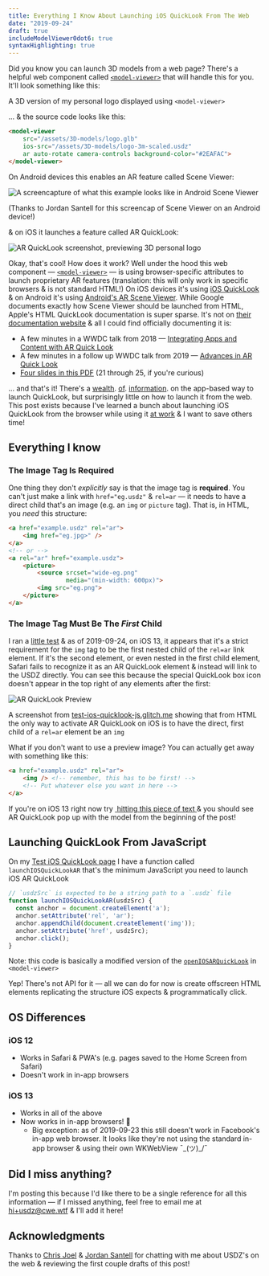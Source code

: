 ```yaml
---
title: Everything I Know About Launching iOS QuickLook From The Web
date: "2019-09-24"
draft: true
includeModelViewer0dot6: true
syntaxHighlighting: true
---
```


Did you know you can launch 3D models from a web page? There's a helpful web component called <a href="https://github.com/GoogleWebComponents/model-viewer"><code>&lt;model-viewer&gt;</code></a> that will handle this for you. It'll look something like this:

<model-viewer ar src="/assets/3D-models/logo.glb" ios-src="/assets/3D-models/logo-3m-scaled.usdz" auto-rotate camera-controls background-color="#2EAFAC" alt="Spinning AC logo" quick-look-browsers="safari chrome"></model-viewer>
<div class="caption">A 3D version of my personal logo displayed using <code>&lt;model-viewer&gt;</code>
</div>

... & the source code looks like this:

```html
<model-viewer
    src="/assets/3D-models/logo.glb"
    ios-src="/assets/3D-models/logo-3m-scaled.usdz"
    ar auto-rotate camera-controls background-color="#2EAFAC">
</model-viewer>
```

On Android devices this enables an AR feature called Scene Viewer:

![A screencapture of what this example looks like in Android Scene Viewer](/assets/images/arquicklook-blog-post/3D-logo-scene-viewer.jpg)

<div class="caption credit">(Thanks to Jordan Santell for this screencap of Scene Viewer on an Android device!)</div>

& on iOS it launches a feature called AR QuickLook:

![AR QuickLook screenshot, previewing 3D personal logo](/assets/images/arquicklook-blog-post/logo-quicklock-screencap.jpg)


Okay, that's cool! How does it work? Well under the hood this web component — [`<model-viewer>`](https://github.com/GoogleWebComponents/model-viewer) — is using browser-specific attributes to launch proprietary AR features (translation: this will only work in specific browsers & is not standard HTML!) On iOS devices it's using  [iOS QuickLook](https://developer.apple.com/augmented-reality/quick-look/) & on Android it's using [Android's AR Scene Viewer](https://developers.google.com/ar/develop/java/scene-viewer). While Google documents exactly how Scene Viewer should be launched from HTML, Apple's HTML QuickLook documentation is super sparse. It's not on [their documentation website](https://developer.apple.com/documentation/) & all I could find officially documenting it is:

- A few minutes in a WWDC talk from 2018 — [Integrating Apps and Content with AR Quick Look](https://developer.apple.com/videos/play/wwdc2018/603/)
- A few minutes in a follow up WWDC talk from 2019 — [Advances in AR Quick Look](https://developer.apple.com/videos/play/wwdc2019/612)
- [Four slides in this PDF](https://devstreaming-cdn.apple.com/videos/wwdc/2018/603augiuv41xoowslk8/603/603_integrating_apps_and_content_with_ar_quick_look.pdf) (21 through 25, if you're curious)

... and that's it! There's a [wealth](https://developer.apple.com/design/human-interface-guidelines/ios/system-capabilities/quick-look/). [of](https://developer.apple.com/library/archive/documentation/FileManagement/Conceptual/DocumentInteraction_TopicsForIOS/Introduction/Introduction.html). [information](https://developer.apple.com/documentation/quicklook). on the app-based way to launch QuickLook, but surprisingly little on how to launch it from the web. This post exists because I've learned a bunch about launching iOS QuickLook from the browser while using it <a href="http://movableink.com/" target="blank_">at work</a> & I want to save others time!

## Everything I know

### The Image Tag Is Required

One thing they don't *explicitly* say is that the image tag is **required**. You can't just make a link with `href="eg.usdz"` & `rel=ar` — it needs to have a direct child that's an image (e.g. an `img` or `picture` tag). That is, in HTML, you *need* this structure:

```html
<a href="example.usdz" rel="ar">
    <img href="eg.jpg>" />
</a>
<!-- or -->
<a rel="ar" href="example.usdz">
    <picture>
        <source srcset="wide-eg.png"
                media="(min-width: 600px)">
        <img src="eg.png">
    </picture>
</a>
```

### The Image Tag Must Be The _First_ Child

I ran a [little test](https://test-ios-quicklook-js.glitch.me#testing-directness-of-image) & as of 2019-09-24, on iOS 13, it appears that it's a strict requirement for the `img` tag to be the first nested child of the `rel=ar` link element. If it's the second element, or even nested in the first child element, Safari fails to recognize it as an AR QuickLook element & instead will link to the USDZ directly. You can see this because the special QuickLook box icon doesn't appear in the top right of any elements after the first:

![AR QuickLook Preview](/assets/images/arquicklook-blog-post/directness-test-screenshot.jpg)

<div class="caption">A screenshot from <a href="https://test-ios-quicklook-js.glitch.me/">test-ios-quicklook-js.glitch.me</a> showing that from HTML the only way to activate AR QuickLook on iOS is to have the direct, first child of a <code>rel=ar</code> element be an <code>img</code></div>

What if you don't want to use a preview image? You can actually get away with something like this:

```html
<a href="example.usdz" rel="ar">
    <img /> <!-- remember, this has to be first! -->
    <!-- Put whatever else you want in here -->
</a>
```

If you're on iOS 13 right now try <a href="/assets/3D-models/logo-3m-scaled.usdz" rel="ar"> <img> <span>hitting this piece of text</span> </a> & you should see AR QuickLook pop up with the model from the beginning of the post!

## Launching QuickLook From JavaScript


On my [Test iOS QuickLook page](https://glitch.com/~test-ios-quicklook-js) I have a function called `launchIOSQuickLookAR` that's the minimum JavaScript you need to launch iOS AR QuickLook

```javascript
// `usdzSrc` is expected to be a string path to a `.usdz` file
function launchIOSQuickLookAR(usdzSrc) {
  const anchor = document.createElement('a');
  anchor.setAttribute('rel', 'ar');
  anchor.appendChild(document.createElement('img'));
  anchor.setAttribute('href', usdzSrc);
  anchor.click();
}
```
<div class="caption">Note: this code is basically a modified version of the <a href="https://github.com/GoogleWebComponents/model-viewer/blob/master/src/features/ar.ts#L27-L36"> <code>openIOSARQuickLook</code></a> in <code>&lt;model-viewer&gt;</code></div>

Yep! There's not API for it — all we can do for now is create offscreen HTML elements replicating the structure iOS expects & programmatically click.

## OS Differences

### iOS 12

- Works in Safari & PWA's (e.g. pages saved to the Home Screen from Safari)
- Doesn't work in in-app browsers

### iOS 13

- Works in all of the above
- Now works in in-app browsers! 🎉
    - Big exception: as of 2019-09-23 this still doesn't work in Facebook's in-app web browser. It looks like they're not using the standard in-app browser & using their own WKWebView ¯\_(ツ)_/¯

## Did I miss anything?

I'm posting this because I'd like there to be a single reference for all this information — if I missed anything, feel free to email me at
<a href="mailto:hi+usdz@cwe.wtf">hi+usdz@cwe.wtf</a> &amp; I'll add it here!

## Acknowledgments
Thanks to [Chris Joel](https://twitter.com/0xcda7a) & [Jordan Santell](https://twitter.com/jsantell) for chatting with me about USDZ's on the web & reviewing the first couple drafts of this post!
